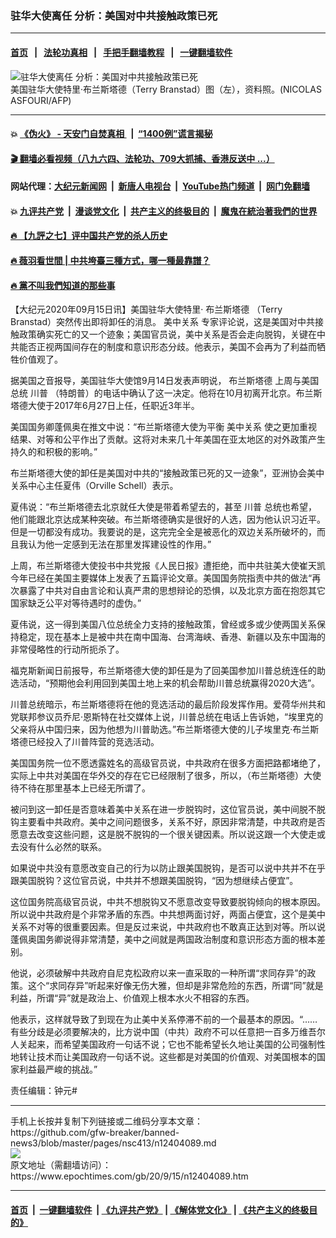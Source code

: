 ### 驻华大使离任 分析：美国对中共接触政策已死
------------------------

#### [首页](https://github.com/gfw-breaker/banned-news3/blob/master/README.md) &nbsp;&nbsp;|&nbsp;&nbsp; [法轮功真相](https://github.com/begood0513/basic/blob/master/README.md)  &nbsp;&nbsp;|&nbsp;&nbsp; [手把手翻墙教程](https://github.com/gfw-breaker/guides/wiki)  &nbsp;&nbsp;|&nbsp;&nbsp; [一键翻墙软件](https://github.com/gfw-breaker/nogfw/blob/master/README.md)  



<div><img alt="驻华大使离任 分析：美国对中共接触政策已死" class="attachment-djy_600_400 size-djy_600_400 wp-post-image" src="https://i.epochtimes.com/assets/uploads/2020/03/000_Q03YD-600x400.jpg"/>
<div class="caption">
 美国驻华大使特里·布兰斯塔德（Terry Branstad）图（左），资料照。(NICOLAS ASFOURI/AFP)
</div></div><hr/>

#### 💥 [《伪火》 - 天安门自焚真相 ](http://158.247.203.241:10000/videos/blog/weihuo.html)&nbsp; |&nbsp; [“1400例”谎言揭秘  ](http://158.247.203.241:10000/videos/blog/jiexi1400.html)

#### [ 🎬  翻墙必看视频（八九六四、法轮功、709大抓捕、香港反送中 ...）](https://github.com/gfw-breaker/links/blob/master/banned.md)

#### 网站代理：[大纪元新闻网](http://158.247.203.241:10080/gb/) &nbsp;|&nbsp; [新唐人电视台](http://158.247.203.241:8808/gb/)  &nbsp;|&nbsp; [YouTube热门频道](http://158.247.203.241/youtube.html) &nbsp;|&nbsp; [网门免翻墙](http://158.247.203.241:11000/show.aspx?name=ogHome)

#### 💥 [九评共产党](http://158.247.203.241:10000/videos/res/jiuping/)&nbsp; |&nbsp; [漫谈党文化](http://158.247.203.241:10000/videos/res/mtdwh/)&nbsp; |&nbsp; [共产主义的终极目的](http://158.247.203.241:10000/videos/res/zjmd/)&nbsp; |&nbsp; [魔鬼在統治著我們的世界](http://158.247.203.241:10000/videos/res/TheSpecter/)  

#### [ 🔥  【九評之七】评中国共产党的杀人历史](http://158.247.203.241:10000/videos/news/../res/jiuping/index.html)

#### [ 🔥  薇羽看世間 | 中共垮臺三種方式，哪一種最靠譜？](http://158.247.203.241:10000/videos/news/weiyu01.html)

#### [ 🔥  黨不叫我們知道的那些事](http://158.247.203.241:10000/videos/news/truth02.html)

<div><p>
 【大纪元2020年09月15日讯】美国驻华大使特里·
 <ok href="https://www.epochtimes.com/gb/tag/%E5%B8%83%E5%85%B0%E6%96%AF%E5%A1%94%E5%BE%B7.html">
  布兰斯塔德
 </ok>
 （Terry Branstad）突然传出即将卸任的消息。
 <ok href="https://www.epochtimes.com/gb/tag/%E7%BE%8E%E4%B8%AD%E5%85%B3%E7%B3%BB.html">
  美中关系
 </ok>
 专家评论说，这是美国对中共接触政策确实死亡的又一个迹象；美国官员说，美中关系是否会走向脱钩，关键在中共能否正视两国间存在的制度和意识形态分歧。他表示，美国不会再为了利益而牺牲价值观了。
</p>
<p>
 据美国之音报导，美国驻华大使馆9月14日发表声明说，
 <ok href="https://www.epochtimes.com/gb/tag/%E5%B8%83%E5%85%B0%E6%96%AF%E5%A1%94%E5%BE%B7.html">
  布兰斯塔德
 </ok>
 上周与美国总统
 <ok href="https://www.epochtimes.com/gb/tag/%E5%B7%9D%E6%99%AE.html">
  川普
 </ok>
 （特朗普）的电话中确认了这一决定。他将在10月初离开北京。布兰斯塔德大使于2017年6月27日上任，任职近3年半。
</p>
<p>
 美国国务卿蓬佩奥在推文中说：“布兰斯塔德大使为平衡
 <ok href="https://www.epochtimes.com/gb/tag/%E7%BE%8E%E4%B8%AD%E5%85%B3%E7%B3%BB.html">
  美中关系
 </ok>
 使之更加重视结果、对等和公平作出了贡献。这将对未来几十年美国在亚太地区的对外政策产生持久的和积极的影响。”
</p>
<p>
 布兰斯塔德大使的卸任是美国对中共的“接触政策已死的又一迹象”，亚洲协会美中关系中心主任夏伟（Orville Schell）表示。
</p>
<p>
 夏伟说：“布兰斯塔德去北京就任大使是带着希望去的，甚至
 <ok href="https://www.epochtimes.com/gb/tag/%E5%B7%9D%E6%99%AE.html">
  川普
 </ok>
 总统也希望，他们能跟北京达成某种突破。布兰斯塔德确实是很好的人选，因为他认识习近平。但是一切都没有成功。我要说的是，这完完全全是被恶化的双边关系所破坏的，而且我认为他一定感到无法在那里发挥建设性的作用。”
</p>
<p>
 上周，布兰斯塔德大使投书中共党报《人民日报》遭拒绝，而中共驻美大使崔天凯今年已经在美国主要媒体上发表了五篇评论文章。美国国务院指责中共的做法“再次暴露了中共对自由言论和认真严肃的思想辩论的恐惧，以及北京方面在抱怨其它国家缺乏公平对等待遇时的虚伪。”
</p>
<p>
 夏伟说，这一得到美国八位总统全力支持的接触政策，曾经或多或少使两国关系保持稳定，现在基本上是被中共在南中国海、台湾海峡、香港、新疆以及东中国海的非常侵略性的行动所扼杀了。
</p>
<p>
 福克斯新闻日前报导，布兰斯塔德大使的卸任是为了回美国参加川普总统连任的助选活动，“预期他会利用回到美国土地上来的机会帮助川普总统赢得2020大选”。
</p>
<p>
 川普总统暗示，布兰斯塔德将在他的竞选活动的最后阶段发挥作用。爱荷华州共和党联邦参议员乔尼·恩斯特在社交媒体上说，川普总统在电话上告诉她，“埃里克的父亲将从中国归来，因为他想为川普助选。”布兰斯塔德大使的儿子埃里克·布兰斯塔德已经投入了川普阵营的竞选活动。
</p>
<p>
 美国国务院一位不愿透露姓名的高级官员说，中共政府在很多方面把路都堵绝了，实际上中共对美国在华外交的存在它已经限制了很多，所以，（布兰斯塔德）大使待不待在那里基本上已经无所谓了。
</p>
<p>
 被问到这一卸任是否意味着美中关系在进一步脱钩时，这位官员说，美中间脱不脱钩主要看中共政府。美中之间问题很多，关系不好，原因非常清楚，中共政府是否愿意去改变这些问题，这是脱不脱钩的一个很关键因素。所以说这跟一个大使走或去没有什么必然的联系。
</p>
<p>
 如果说中共没有意愿改变自己的行为以防止跟美国脱钩，是否可以说中共并不在乎跟美国脱钩？这位官员说，中共并不想跟美国脱钩，“因为想继续占便宜”。
</p>
<p>
 这位国务院高级官员说，中共不想脱钩又不愿意改变导致要脱钩倾向的根本原因。所以说中共政府是个非常矛盾的东西。中共想两面讨好，两面占便宜，这个是美中关系不对等的很重要因素。但是反过来说，中共政府也不敢真正达到对等。所以说蓬佩奥国务卿说得非常清楚，美中之间就是两国政治制度和意识形态方面的根本差别。
</p>
<p>
 他说，必须破解中共政府自尼克松政府以来一直采取的一种所谓“求同存异”的政策。这个“求同存异”听起来好像无伤大雅，但却是非常危险的东西，所谓“同”就是利益，所谓“异”就是政治上、价值观上根本水火不相容的东西。
</p>
<p>
 他表示，这样就导致了到现在为止美中关系停滞不前的一个最基本的原因。“……有些分歧是必须要解决的，比方说中国（中共）政府不可以任意把一百多万维吾尔人关起来，而希望美国政府一句话不说；它也不能希望长久地让美国的公司强制性地转让技术而让美国政府一句话不说。这些都是对美国的价值观、对美国根本的国家利益最严峻的挑战。”
</p>
<p>
 责任编辑：钟元#
</p>
</div>
<hr/>
手机上长按并复制下列链接或二维码分享本文章：<br/>
https://github.com/gfw-breaker/banned-news3/blob/master/pages/nsc413/n12404089.md <br/>
<a href='https://github.com/gfw-breaker/banned-news3/blob/master/pages/nsc413/n12404089.md'><img src='https://github.com/gfw-breaker/banned-news3/blob/master/pages/nsc413/n12404089.md.png'/></a> <br/>
原文地址（需翻墙访问）：https://www.epochtimes.com/gb/20/9/15/n12404089.htm


------------------------
#### [首页](https://github.com/gfw-breaker/banned-news3/blob/master/README.md) &nbsp;|&nbsp; [一键翻墙软件](https://github.com/gfw-breaker/nogfw/blob/master/README.md) &nbsp;| [《九评共产党》](https://github.com/gfw-breaker/9ping.md/blob/master/README.md#九评之一评共产党是什么) | [《解体党文化》](https://github.com/gfw-breaker/jtdwh.md/blob/master/README.md) | [《共产主义的终极目的》](https://github.com/gfw-breaker/gczydzjmd.md/blob/master/README.md)


<img src='http://gfw-breaker.win/banned-news3/pages/nsc413/n12404089.md' width='0px' height='0px'/>
